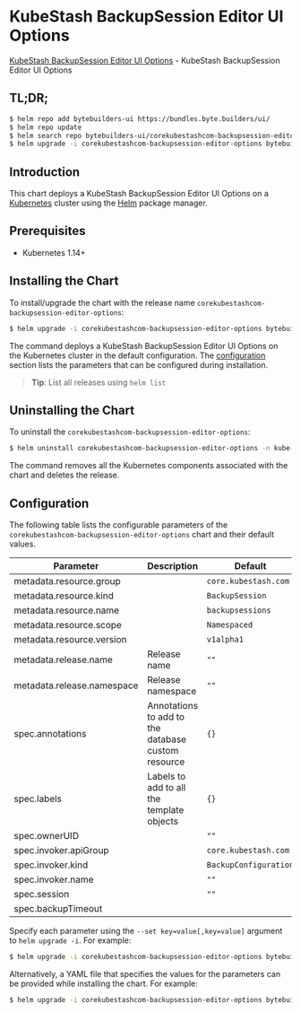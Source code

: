 # KubeStash BackupSession Editor UI Options

[KubeStash BackupSession Editor UI Options](https://byte.builders) - KubeStash BackupSession Editor UI Options

## TL;DR;

```bash
$ helm repo add bytebuilders-ui https://bundles.byte.builders/ui/
$ helm repo update
$ helm search repo bytebuilders-ui/corekubestashcom-backupsession-editor-options --version=v0.8.0
$ helm upgrade -i corekubestashcom-backupsession-editor-options bytebuilders-ui/corekubestashcom-backupsession-editor-options -n kube-system --create-namespace --version=v0.8.0
```

## Introduction

This chart deploys a KubeStash BackupSession Editor UI Options on a [Kubernetes](http://kubernetes.io) cluster using the [Helm](https://helm.sh) package manager.

## Prerequisites

- Kubernetes 1.14+

## Installing the Chart

To install/upgrade the chart with the release name `corekubestashcom-backupsession-editor-options`:

```bash
$ helm upgrade -i corekubestashcom-backupsession-editor-options bytebuilders-ui/corekubestashcom-backupsession-editor-options -n kube-system --create-namespace --version=v0.8.0
```

The command deploys a KubeStash BackupSession Editor UI Options on the Kubernetes cluster in the default configuration. The [configuration](#configuration) section lists the parameters that can be configured during installation.

> **Tip**: List all releases using `helm list`

## Uninstalling the Chart

To uninstall the `corekubestashcom-backupsession-editor-options`:

```bash
$ helm uninstall corekubestashcom-backupsession-editor-options -n kube-system
```

The command removes all the Kubernetes components associated with the chart and deletes the release.

## Configuration

The following table lists the configurable parameters of the `corekubestashcom-backupsession-editor-options` chart and their default values.

|         Parameter          |                    Description                     |             Default              |
|----------------------------|----------------------------------------------------|----------------------------------|
| metadata.resource.group    |                                                    | <code>core.kubestash.com</code>  |
| metadata.resource.kind     |                                                    | <code>BackupSession</code>       |
| metadata.resource.name     |                                                    | <code>backupsessions</code>      |
| metadata.resource.scope    |                                                    | <code>Namespaced</code>          |
| metadata.resource.version  |                                                    | <code>v1alpha1</code>            |
| metadata.release.name      | Release name                                       | <code>""</code>                  |
| metadata.release.namespace | Release namespace                                  | <code>""</code>                  |
| spec.annotations           | Annotations to add to the database custom resource | <code>{}</code>                  |
| spec.labels                | Labels to add to all the template objects          | <code>{}</code>                  |
| spec.ownerUID              |                                                    | <code>""</code>                  |
| spec.invoker.apiGroup      |                                                    | <code>core.kubestash.com</code>  |
| spec.invoker.kind          |                                                    | <code>BackupConfiguration</code> |
| spec.invoker.name          |                                                    | <code>""</code>                  |
| spec.session               |                                                    | <code>""</code>                  |
| spec.backupTimeout         |                                                    | <code></code>                    |


Specify each parameter using the `--set key=value[,key=value]` argument to `helm upgrade -i`. For example:

```bash
$ helm upgrade -i corekubestashcom-backupsession-editor-options bytebuilders-ui/corekubestashcom-backupsession-editor-options -n kube-system --create-namespace --version=v0.8.0 --set metadata.resource.group=core.kubestash.com
```

Alternatively, a YAML file that specifies the values for the parameters can be provided while
installing the chart. For example:

```bash
$ helm upgrade -i corekubestashcom-backupsession-editor-options bytebuilders-ui/corekubestashcom-backupsession-editor-options -n kube-system --create-namespace --version=v0.8.0 --values values.yaml
```
